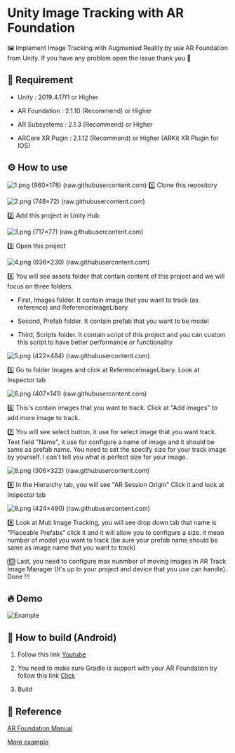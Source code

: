 
  

# Unity Image Tracking with AR Foundation

  

:framed_picture: Implement Image Tracking with Augmented Reality by use AR Foundation from Unity. If you have any problem open the issue thank you :pray:

  
  

## :pushpin: Requirement

  

- Unity : 2019.4.17f1 or Higher

  

- AR Foundation : 2.1.10 (Recommend) or Higher

  

- AR Subsystems : 2.1.3 (Recommend) or Higher

  

- ARCore XR Pugin : 2.1.12 (Recommend) or Higher (ARKit XR Plugin for IOS)

  
  

## :gear: How to use


![1.png (960×178) (raw.githubusercontent.com)](https://raw.githubusercontent.com/RTae/Unity_ImageTracking/main/Example/1.png)
:one: Clone this repository

 ![2.png (748×72) (raw.githubusercontent.com)](https://raw.githubusercontent.com/RTae/Unity_ImageTracking/main/Example/2.png)

:two: Add this project in Unity Hub

 ![3.png (717×77) (raw.githubusercontent.com)](https://raw.githubusercontent.com/RTae/Unity_ImageTracking/main/Example/3.png)

:three: Open this project

 ![4.png (936×230) (raw.githubusercontent.com)](https://raw.githubusercontent.com/RTae/Unity_ImageTracking/main/Example/4.png)

:four: You will see assets folder that contain content of this project and we will focus on three folders.

  

- First, Images folder. It contain image that you want to track (as reference) and ReferenceImageLibary

  

- Second, Prefab folder. It contain prefab that you want to be model

  

- Third, Scripts folder. It contain script of this project and you can custom this script to have better performance or functionality

![5.png (422×484) (raw.githubusercontent.com)](https://raw.githubusercontent.com/RTae/Unity_ImageTracking/main/Example/5.png)

:five: Go to folder Images and click at ReferenceImageLibary. Look at Inspector tab

![6.png (407×141) (raw.githubusercontent.com)](https://raw.githubusercontent.com/RTae/Unity_ImageTracking/main/Example/6.png)

:six: This's contain images that you want to track. Click at "Add images" to add more image to track.



:seven: You will see select button, it use for select image that you want track. Text field "Name", it use for configure a name of image and it should be same as prefab name. You need to set the specify size for your track image by yourself. I can't tell you what is perfect size for your image.

![8.png (306×322) (raw.githubusercontent.com)](https://raw.githubusercontent.com/RTae/Unity_ImageTracking/main/Example/8.png)  

:eight: In the Hierarchy tab, you will see "AR Session Origin" Click it and look at Inspector tab

 ![9.png (424×490) (raw.githubusercontent.com)](https://raw.githubusercontent.com/RTae/Unity_ImageTracking/main/Example/9.png)

:nine: Look at Muti Image Tracking, you will see drop down tab that name is "Placeable Prefabs" click it and it will allow you to configure a size. it mean number of model you want to track (be sure your prefab name should be same as image name that you want to track)

  

:keycap_ten: Last, you need to configure max nunmber of moving images in AR Track Image Manager (It's up to your project and device that you use can handle). Done !!!

## :fire: Demo
![Example](https://github.com/RTae/Unity_ARFoundation_ImageTracking/blob/main/Example/Example.gif)


## :hammer: How to build (Android)

1) Follow this link [Youtube](https://www.youtube.com/watch?v=0mpsiO2lCx0)

2) You need to make sure Gradle is support with your AR Foundation by follow this link [Click](https://developers.google.com/ar/develop/unity/android-11-build)

3) Build

  

## :blue_book: Reference

[AR Foundation Manual](https://docs.unity3d.com/Packages/com.unity.xr.arfoundation@4.1/manual/index.html)

[More example](https://github.com/Unity-Technologies/arfoundation-samples)
